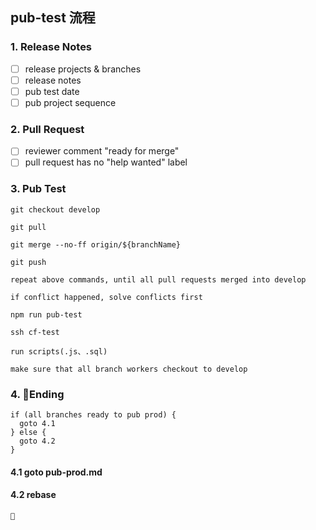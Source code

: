 ## pub-test 流程

### 1. Release Notes

  - [ ] release projects & branches  
  - [ ] release notes
  - [ ] pub test date
  - [ ] pub project sequence

### 2. Pull Request

  - [ ] reviewer comment "ready for merge"
  - [ ] pull request has no "help wanted" label

### 3. Pub Test

  ```
  git checkout develop  

  git pull  

  git merge --no-ff origin/${branchName}

  git push

  repeat above commands, until all pull requests merged into develop

  if conflict happened, solve conflicts first

  npm run pub-test

  ssh cf-test

  run scripts(.js、.sql)

  make sure that all branch workers checkout to develop
  ```

### 4. Ending

  ```
  if (all branches ready to pub prod) {
    goto 4.1
  } else {
    goto 4.2
  }
  ```
  #### 4.1 goto pub-prod.md

  #### 4.2 rebase

    
